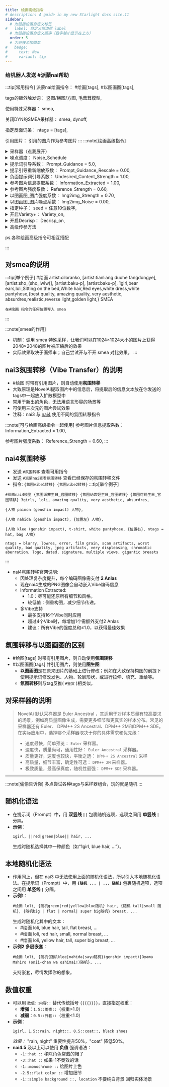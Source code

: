 ```yaml
---
title: 绘画高级指令
# description: A guide in my new Starlight docs site.11
sidebar:
  # 为链接设置自定义标签
#   label: 自定义侧边栏 label
  # 为链接设置自定义顺序（数字越小显示在上方）
  order: 5
  # 为链接添加徽章
#   badge:
#     text: New
#     variant: tip
---
```

### 给机器人发送 #派蒙nai帮助
:::tip[常用指令]
派蒙nai绘画指令：
 #绘画[tags],
 #以图画图[tags],

tags的额外触发词：
   竖图/横图/方图,
   毛茸茸模型,

 使用特殊采样器：
   smea,

 关闭DYN的SMEA采样器：
   smea, dynoff,

 指定反面词条：
   ntags = [tags],

 引用图片：
   引用的图片作为参考图片
:::
:::note[绘画高级指令]
   
<details>
<summary>  采样器（点我展开）</summary>

官网推荐使用前4个

Euler Ancestral,

   Euler,

   DPM++ 2M SDE,

   DPM++ 2S Ancestral,

   DPM++ 2M,

   DPM++ SDE,

   DDIM,
   ```
复制时注意大小写与空格
   ```
</details>
   

   <details>
<summary>  噪点调度：
   Noise_Schedule</summary>

Noise_Schedule = native,

Noise_Schedule = karras,

Noise_Schedule = exponential,

Noise_Schedule = polyexponential,

</details>


<details>
<summary> 提示词引导系数：
   Prompt_Guidance = 5.0,</summary>
数值范围：0-10
</details>


<details>
<summary> 提示引导重新缩放系数：
   Prompt_Guidance_Rescale = 0.00,</summary>
数值范围：0-1
</details>


<details>
<summary> 负面提示词引导系数：
   Undesired_Content_Strength = 1.00,</summary>
数值范围：0-1.5
</details>


<details>
<summary> 参考图片信息提取系数：
   Information_Extracted = 1.00,</summary>
数值范围：0.01-1
</details>


<details>
<summary> 参考图片强度系数：
   Reference_Strength = 0.60,</summary>
数值范围：0.01-1
</details>


<details>
<summary> 以图画图_图片强度系数：
   Img2img_Strength = 0.70,</summary>
数值范围：0.01-0.99
</details>


<details>
<summary> 以图画图_图片噪点系数：
   Img2img_Noise = 0.00,</summary>
数值范围：0.01-0.99
</details>

<details>
<summary>  指定种子：
   seed = 任意10位数字,</summary>
数值范围：0-9999999999
</details>

<details>
<summary>  开启Variety+：
   Variety_on,</summary>
作用：可提高画面的多样性和饱和度，可能会降低内容的相关性。

Enable guidance only after body has been formed, to improve diversity and saturation of samples. May reduce relevance.

点评：增加更多可变性，在无提示词引导的情况下减少将角色放在白色背景上，或使用一组有限的姿势，或者每次都以相同的方式绘制衣服。但开启Variety+意味着负面提示只会在确定体形后使用。
</details>

<details>
<summary>  开启Decrisp：
   Decrisp_on,</summary>
作用：缓解生成具有较高 Prompt Guidance 的图像时可能发生的某些颜色和视觉伪影问题。

This setting, that can be activated or deactivated next to the Prompt Guidance slider, mitigates certain color and visual artifact issues that can happen when generating images with higher Guidance.

While it is designed and recommended for images with a high Guidance value, Decrisper has a visible impact on images generated with any Guidance value, so you can also use it for lower Guidance images if you prefer.
</details>

<details>
<summary>  高级传参方法
   </summary>
更加直观的控制绘画参数的语法，前提是你要知道使用的值的含义：

[点我跳转](/nai3bot指南/派蒙解析#高级传参方法)
</details>


  ps.各种绘画高级指令可相互搭配

:::


## 对smea的说明
:::tip[举个例子]
#绘画 artist:ciloranko, [artist:tianliang duohe fangdongye], 
[artist:sho_(sho_lwlw)], [artist:baku-p],  [artist:baku-p], 1girl,bear ears,loli,Sitting on the bed,White hair,Red eyes,white dress,white pantyhose,{best quality, amazing quality, very aesthetic, absurdres,realistic,reverse light,golden light,} SMEA
```
在#绘画 指令的任何位置写入 smea
```
:::

:::note[smea的作用]
- 机制：调用 smea 特殊采样，让我们可以在1024×1024大小的图片上获得2048×2048的图片被压缩后的效果
- 实际效果取决于画师串；自己尝试开与不开 smea 对比效果。
:::

## nai3氛围转移（Vibe Transfer）的说明
- #绘图 时带有引用图片，则自动使用**氛围转移**
- 大致原理是NovelAi提取图片中的信息后，将提取后的信息文本放在你发送的tags中一起放入扩散模型中
- 常用于新出的角色，无法用语言形容的场景等
- 可使用三次元的图片尝试效果
- 注释：nai3 与 [nai4](/nai3bot指南/绘画高级指令#nai4氛围转移) 使用不同的氛围转移指令

:::note[可与绘画高级指令一起使用]
 参考图片信息提取系数：
   Information_Extracted = 1.00,

 参考图片强度系数：
   Reference_Strength = 0.60,
:::

## nai4氛围转移

- 发送 `#氛围转移` 查看可用指令
- 发送 `#派蒙nai查看氛围转移` 查看已经保存的氛围转移文件
- 指令: `{氛围vibe1转移} {氛围vibe2转移}`
:::tip[举个例子]
```text
#绘画nai4模型 {氛围派蒙生日_官图转移} {氛围纳西妲生日_官图转移} {氛围可莉生日_官图转移} 3girls, loli, amazing quality, very aesthetic, absurdres, 

{人物 paimon (genshin impact) 人物}, 

{人物 nahida (genshin impact), {位置左} 人物}, 

{人物 klee (genshin impact), t-shirt, white pantyhose, {位置右}, ntags = hat, bag 人物}

ntags = blurry, lowres, error, film grain, scan artifacts, worst quality, bad quality, jpeg artifacts, very displeasing, chromatic aberration, logo, dated, signature, multiple views, gigantic breasts
```
:::
- nai4氛围转移官网说明:
  - 因处理复杂度提升，​​每个编码图像需支付 **2 Anlas​​**
  - 现在nai4生成的PNG图像会​​自动嵌入Vibe编码信息
  - Information Extracted: 
    - 1.0：尽可能还原所有细节和风格。
    - 较低值：侧重构图，减少细节传递。
  - 多Vibe支持
    - 最多支持​​16个Vibe同时应用
    - 超过4个Vibe时，每增加1个需额外支付2 Anlas
    - ​​建议​​：所有Vibe的强度总和≤1.0，以获得最佳效果


## 氛围转移与以图画图的区别
- #绘图[tags] 时带有引用图片，则自动使用**氛围转移**
- #以图画图[tags] 并引用图片，则使用**图生图**
  - **以图画图**是在原来图片的基础上进行修改；例如在大致保持构图的前提下使用提示词修改发色、人物、轮廓形状，或进行拉伸、填充、重绘等。
  - **氛围转移**则与tag反推( `#鉴赏` )相类似。

## 对采样器的说明
> NovelAi 默认采样器是 Euler Ancestral ，其适用于对样本质量有较高要求的场景，例如高质量图像生成，需要更多细节和更真实的样本分布。常见的采样器还有 Euler、 DPM++ 2S Ancestral、DPM++ 2M和DPM++ SDE。在实际应用中，选择哪个采样器取决于你的具体需求和优先级：
> - 速度最快，简单预览： `Euler` 采样器。
> - 速度快，质量尚可，通用性好： `Euler Ancestral` 采样器。
> - 质量更好，速度也较快，平衡之选： `DPM++ 2S Ancestral` 采样
> - 高质量，细节丰富，确定性可选： `DPM++ 2M` 采样器。
> - 极致质量，最高保真度，随机性最强： `DPM++ SDE` 采样器。

---

:::note[偷偷告诉你]
多点尝试各种tags与采样器组合，玩的就是随机
:::

## 随机化语法
- 在提示词（Prompt）中，用 **双竖线 `||`** 包裹随机选项，选项之间用 **单竖线 `|`** 分隔。  
- **示例**：  
   ```  
   1girl, ||red|green|blue|| hair, ...
   ```  
   生成时随机选择其中一种颜色（如“1girl, blue hair, ...”）。  

## 本地随机化语法
- 作用同上，但在 nai3 中无法使用上面的随机化语法，所以引入本地随机化语法。在提示词（Prompt）中，用 **`{随机 ... | ... 随机}`** 包裹随机选项，选项之间用 **单竖线 `|`** 分隔。  
- **示例1**：  
   ```  
   #绘画 loli, {随机green|red|yellow|blue随机} hair, {随机 tall|small 随机}, {随机big | flat | normal| super big随机} breast, ...
   ```  
   生成时随机化其中的文本：
   - #绘画 loli, blue hair, tall, flat breast, ...
   - #绘画 loli, red hair, small, normal breast, ...
   - #绘画 loli, yellow hair, tall, super big breast, ...
- **示例2 多层嵌套**：  
   ```  
   #绘画 loli, {随机{随机klee|nahida|sayu随机}(genshin impact)|Oyama Mahiro (onii-chan wa oshimai!)随机}, ...
   ```  
   支持嵌套，尽情发挥你的想象。

## 数值权重
-  可以用 `数值::内容::` 替代传统括号 `{{{{}}}}`，直接指定权重：
   -  **增强**：`1.5::雨夜::`（权重>1.0）  
   -  **减弱**：`0.5::外套::`（权重<1.0）  
-  **示例**：  
     ```  
     1girl, 1.5::rain, night::, 0.5::coat::, black shoes  
     ```  
     *效果：* "rain, night" 重要性提升50%，"coat" 降低50%。
- **nai4.5** 及以上可以使用 **负值** 强调语法：
  -  `-1::hat ::` 移除角色常戴的帽子
  -  `-3::hat ::` 如果-1不奏效的话
  -  `-1::monochrome ::` 给图片上色
  -  `-2.5::flat color ::` 增加细节
  -  `-1::simple background ::, location` 不要纯白背景 回归实体场景